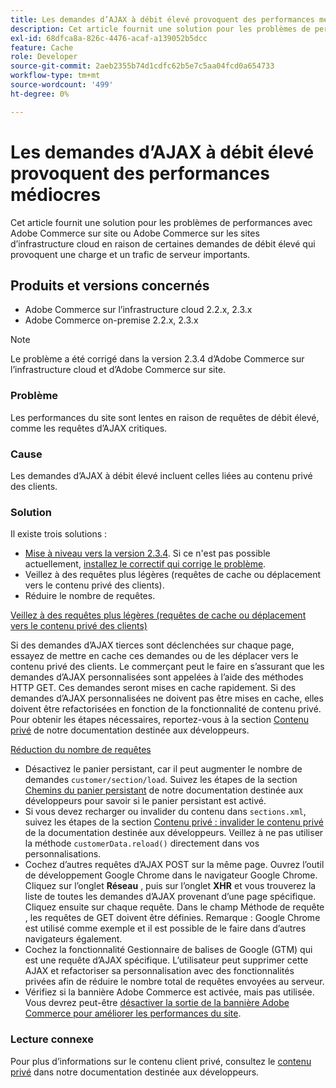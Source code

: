 ```yaml
---
title: Les demandes d’AJAX à débit élevé provoquent des performances médiocres
description: Cet article fournit une solution pour les problèmes de performances avec Adobe Commerce sur site ou Adobe Commerce sur les sites d’infrastructure cloud en raison de certaines demandes de débit élevé qui provoquent une charge et un trafic de serveur importants.
exl-id: 68dfca8a-826c-4476-acaf-a139052b5dcc
feature: Cache
role: Developer
source-git-commit: 2aeb2355b74d1cdfc62b5e7c5aa04fcd0a654733
workflow-type: tm+mt
source-wordcount: '499'
ht-degree: 0%

---
```


# Les demandes d’AJAX à débit élevé provoquent des performances médiocres

Cet article fournit une solution pour les problèmes de performances avec Adobe Commerce sur site ou Adobe Commerce sur les sites d’infrastructure cloud en raison de certaines demandes de débit élevé qui provoquent une charge et un trafic de serveur importants.

## Produits et versions concernés

* Adobe Commerce sur l’infrastructure cloud 2.2.x, 2.3.x
* Adobe Commerce on-premise 2.2.x, 2.3.x

>[!NOTE]
>
>Le problème a été corrigé dans la version 2.3.4 d’Adobe Commerce sur l’infrastructure cloud et d’Adobe Commerce sur site.

### Problème

Les performances du site sont lentes en raison de requêtes de débit élevé, comme les requêtes d’AJAX critiques.

### Cause

Les demandes d’AJAX à débit élevé incluent celles liées au contenu privé des clients.

### Solution

Il existe trois solutions :

* [Mise à niveau vers la version 2.3.4](https://experienceleague.adobe.com/en/docs/commerce-cloud-service/user-guide/develop/upgrade/commerce-version). Si ce n&#39;est pas possible actuellement, [installez le correctif qui corrige le problème](/help/troubleshooting/known-issues-patches-attached/performance-issues-caused-by-excessive-ajax-requests.md).
* Veillez à des requêtes plus légères (requêtes de cache ou déplacement vers le contenu privé des clients).
* Réduire le nombre de requêtes.

<u>Veillez à des requêtes plus légères (requêtes de cache ou déplacement vers le contenu privé des clients)</u>

Si des demandes d’AJAX tierces sont déclenchées sur chaque page, essayez de mettre en cache ces demandes ou de les déplacer vers le contenu privé des clients. Le commerçant peut le faire en s’assurant que les demandes d’AJAX personnalisées sont appelées à l’aide des méthodes HTTP GET. Ces demandes seront mises en cache rapidement. Si des demandes d’AJAX personnalisées ne doivent pas être mises en cache, elles doivent être refactorisées en fonction de la fonctionnalité de contenu privé. Pour obtenir les étapes nécessaires, reportez-vous à la section [Contenu privé](https://developer.adobe.com/commerce/php/development/cache/page/private-content/) de notre documentation destinée aux développeurs.

<u>Réduction du nombre de requêtes</u>

* Désactivez le panier persistant, car il peut augmenter le nombre de demandes `customer/section/load`. Suivez les étapes de la section [Chemins du panier persistant](https://experienceleague.adobe.com/en/docs/commerce-operations/configuration-guide/paths/config-reference-general) de notre documentation destinée aux développeurs pour savoir si le panier persistant est activé.
* Si vous devez recharger ou invalider du contenu dans `sections.xml`, suivez les étapes de la section [Contenu privé : invalider le contenu privé](https://developer.adobe.com/commerce/php/development/cache/page/private-content/#invalidate-private-content) de la documentation destinée aux développeurs. Veillez à ne pas utiliser la méthode `customerData.reload()` directement dans vos personnalisations.
* Cochez d’autres requêtes d’AJAX POST sur la même page. Ouvrez l’outil de développement Google Chrome dans le navigateur Google Chrome. Cliquez sur l’onglet **Réseau** , puis sur l’onglet **XHR** et vous trouverez la liste de toutes les demandes d’AJAX provenant d’une page spécifique. Cliquez ensuite sur chaque requête. Dans le champ Méthode de requête , les requêtes de GET doivent être définies. Remarque : Google Chrome est utilisé comme exemple et il est possible de le faire dans d’autres navigateurs également.
* Cochez la fonctionnalité Gestionnaire de balises de Google (GTM) qui est une requête d’AJAX spécifique. L’utilisateur peut supprimer cette AJAX et refactoriser sa personnalisation avec des fonctionnalités privées afin de réduire le nombre total de requêtes envoyées au serveur.
* Vérifiez si la bannière Adobe Commerce est activée, mais pas utilisée. Vous devrez peut-être [désactiver la sortie de la bannière Adobe Commerce pour améliorer les performances du site](/help/troubleshooting/miscellaneous/disable-magento-banner-output-to-improve-site-performance.md).

### Lecture connexe

Pour plus d’informations sur le contenu client privé, consultez le [contenu privé](https://developer.adobe.com/commerce/php/development/cache/page/private-content/) dans notre documentation destinée aux développeurs.
